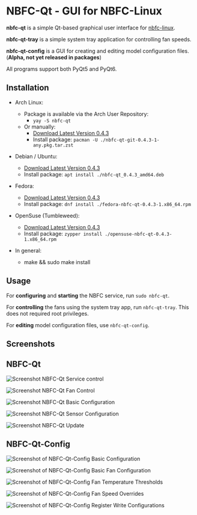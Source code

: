 NBFC-Qt - GUI for NBFC-Linux
============================

**nbfc-qt** is a simple Qt-based graphical user interface for [nbfc-linux](https://github.com/nbfc-linux/nbfc-linux).

**nbfc-qt-tray** is a simple system tray application for controlling fan speeds.

**nbfc-qt-config** is a GUI for creating and editing model configuration files. (**Alpha, not yet released in packages**)

All programs support both PyQt5 and PyQt6.

Installation
------------

- Arch Linux:
  - Package is available via the Arch User Repository:
    - `yay -S nbfc-qt`
  - Or manually:
    - [Download Latest Version 0.4.3](https://github.com/nbfc-linux/nbfc-qt/releases/download/0.4.3/nbfc-qt-git-0.4.3-1-any.pkg.tar.zst)
    - Install package: `pacman -U ./nbfc-qt-git-0.4.3-1-any.pkg.tar.zst`

- Debian / Ubuntu:
  - [Download Latest Version 0.4.3](https://github.com/nbfc-linux/nbfc-qt/releases/download/0.4.3/nbfc-qt_0.4.3_amd64.deb)
  - Install package: `apt install ./nbfc-qt_0.4.3_amd64.deb`

- Fedora:
  - [Download Latest Version 0.4.3](https://github.com/nbfc-linux/nbfc-qt/releases/download/0.4.3/fedora-nbfc-qt-0.4.3-1.x86_64.rpm)
  - Install package: `dnf install ./fedora-nbfc-qt-0.4.3-1.x86_64.rpm`

- OpenSuse (Tumbleweed):
  - [Download Latest Version 0.4.3](https://github.com/nbfc-linux/nbfc-qt/releases/download/0.4.3/opensuse-nbfc-qt-0.4.3-1.x86_64.rpm)
  - Install package: `zypper install ./opensuse-nbfc-qt-0.4.3-1.x86_64.rpm`

- In general:
  - make && sudo make install

Usage
-----

For **configuring** and **starting** the NBFC service, run `sudo nbfc-qt`.

For **controlling** the fans using the system tray app, run `nbfc-qt-tray`. This does not required root privileges.

For **editing** model configuration files, use `nbfc-qt-config`.

Screenshots
-----------

## NBFC-Qt

![Screenshot NBFC-Qt Service control](http://nbfc-linux.github.io/img/nbfc-qt/nbfc-qt-service.png)

![Screenshot NBFC-Qt Fan Control](http://nbfc-linux.github.io/img/nbfc-qt/nbfc-qt-fans.png)

![Screenshot NBFC-Qt Basic Configuration](http://nbfc-linux.github.io/img/nbfc-qt/nbfc-qt-basic.png)

![Screenshot NBFC-Qt Sensor Configuration](http://nbfc-linux.github.io/img/nbfc-qt/nbfc-qt-sensors.png)

![Screenshot NBFC-Qt Update](http://nbfc-linux.github.io/img/nbfc-qt/nbfc-qt-update.png)

## NBFC-Qt-Config

![Screenshot of NBFC-Qt-Config Basic Configuration](http://nbfc-linux.github.io/img/nbfc-qt-config/nbfc-qt-config-basic.png)

![Screenshot of NBFC-Qt-Config Basic Fan Configuration](http://nbfc-linux.github.io/img/nbfc-qt-config/nbfc-qt-config-fan-basic.png)

![Screenshot of NBFC-Qt-Config Fan Temperature Thresholds](http://nbfc-linux.github.io/img/nbfc-qt-config/nbfc-qt-config-fan-temperature-thresholds.png)

![Screenshot of NBFC-Qt-Config Fan Speed Overrides](http://nbfc-linux.github.io/img/nbfc-qt-config/nbfc-qt-config-fan-speed-overrides.png)

![Screenshot of NBFC-Qt-Config Register Write Configurations](http://nbfc-linux.github.io/img/nbfc-qt-config/nbfc-qt-config-register-write-configurations.png)

